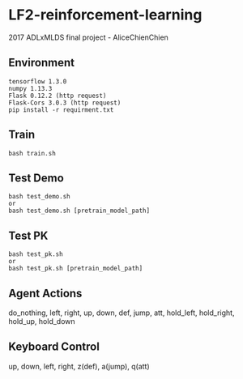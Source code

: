 # LF2-reinforcement-learning
2017 ADLxMLDS final project - AliceChienChien

## Environment
```
tensorflow 1.3.0
numpy 1.13.3
Flask 0.12.2 (http request)
Flask-Cors 3.0.3 (http request)
pip install -r requirment.txt
```

## Train
```
bash train.sh
```

## Test Demo
```
bash test_demo.sh
or
bash test_demo.sh [pretrain_model_path]
```

## Test PK
```
bash test_pk.sh
or
bash test_pk.sh [pretrain_model_path]
```

## Agent Actions
do_nothing, left, right, up, down, def, jump, att,
hold_left, hold_right, hold_up, hold_down

## Keyboard Control
up, down, left, right, z(def), a(jump), q(att)
